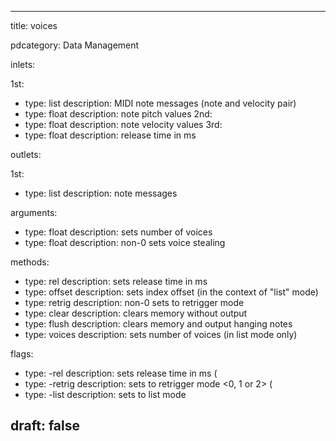 --- 


title: voices

pdcategory: Data Management

inlets:

  1st:
  - type: list
    description: MIDI note messages (note and velocity pair)
  - type: float
    description: note pitch values
  2nd:
  - type: float
    description: note velocity values
  3rd:
  - type: float
    description: release time in ms

outlets:

  1st:
  - type: list
    description: note messages

arguments:
  - type: float
    description: sets number of voices
  - type: float
    description: non-0 sets voice stealing

methods:
  - type: rel <float>
    description: sets release time in ms
  - type: offset <float>
    description: sets index offset (in the context of "list" mode)
  - type: retrig <float>
    description: non-0 sets to retrigger mode
  - type: clear
    description: clears memory without output
  - type: flush
    description: clears memory and output hanging notes
  - type: voices <float>
    description: sets number of voices (in list mode only)

flags:
  - type: -rel <f>
    description: sets release time in ms (
  - type: -retrig
    description: sets to retrigger mode <0, 1 or 2>  (
  - type: -list <float>
    description: sets to list mode

draft: false
---